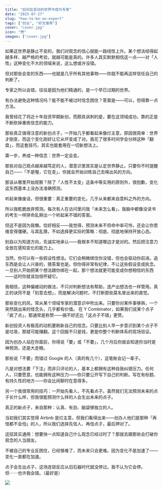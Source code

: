```yaml
---
title: "如何在变动的世界中成为专家"
date: "2025-07-27"
slug: "how-to-be-an-expert"
tags: ["创业", "好文推荐"]
cover: "cover.jpg"
icon: "😎"
images: ["cover.jpg"]
---
```

如果这世界是静止不变的，我们对观念的信心就能一路线性上升。某个想法经得起越多样、越严格的考验，就越可能是真的。许多人其实默默相信这一点——对「人性」这种变化不大的领域来说，这么想或许没错。



但对那些会变的东西——也就是几乎所有其他事物——你就不能再这样信任自己的判断了。



专家之所以会错，往往是因为他们精通的，是一个早已过期的世界。



有办法避免这种情况吗？能不能不被过时信念困住？答案是——可以，但得靠一点方法。



我曾经花了将近十年投资早期新创，而颇具讽刺的是，要在这领域成功，靠的正是不断砍掉重练信念的能力。



那些真正值得注意的新创点子，一开始几乎都看起来像烂主意，原因很简单：世界才刚变，而这个变化刚好让它从坏变成了对。我花了很多时间学会分辨这种「翻盘」，而这套技巧，其实也能套用在一切新想法上。



第一步，养成一种信念：世界一定会变。



那些对自己观点越来越笃定的人，潜意识里其实是认定世界静止。只要你不时提醒自己——「不是喔，它在变」，你就会开始训练自己去嗅出风的方向。



那该从哪里开始观察？除了「人性不太变」这条中等实用的原则外，很抱歉，变化这东西基本上没办法准确预测。



听起来像废话，但很重要：真正重要的变化，几乎从来都来自意料之外的方向。



所以我乾脆放弃预测。每次有人在访问里问我「未来怎么看」，我脑中都像没读书的考生一样拼命乱掰出一个听起来不错的答案。



但这不是因为我懒。恰好相反——我觉得，预测未来不但命中率可怜，还会让你思维变得僵硬。与其乱猜，不如选择更实际的策略：彻底、彻底地保持开放心态。



别自以为知道方向，先诚实地承认——我根本不知道哪边才是对的。然后把注意力全放在感知变化的能力上。



当然，你可以有一些假设性想法。它们会稍微绑住你没错，但也会驱动你前进。追东西是会让人兴奋的，猜答案也是。但你得非常有纪律，不让这些假设变成执念。
一旦别人开始把某个想法跟你绑在一起，那个想法就更可能变成你想相信的东西——这时你就该加倍怀疑它。



我相信，这种偏被动的做法，不只对判断想法有帮助，连产出想法也一样管用。真正的诀窍不是「刻意去想」，而是解决问题时，不打断那些莫名冒出来的直觉。



那些变化的风，常从某个领域专家的潜意识中吹出来。只要你对某件事够熟，一个突然跳出来的怪念头，几乎都有价值。
在 Y Combinator，如果我们说某个点子「疯了点」，那通常是称赞——搞不好还比「这点子不错」更赞。



新创投资人有极高的动机要刷新自己的信念。只要比别人早一步意识到某个点子不是垃圾，那就可能赚翻。这个回报不只是钱，更是你整个判断体系的现场验证。



因为创办人站在你面前，你得说「要」或「不要」，几个月后你就会知道你当时是神预测，还是大走眼。



那些说「不要」而错过 Google 的人（真的有几个），这笔帐会记一辈子。



凡是对想法要「下注」而非只评论的人，基本上都拥有这种自我纠错压力。任何人，只要愿意，也能拥有这种压力——你只要公开写下自己的判断。写在有标题、有持久性的地方——你会比闲聊时在意得多。



另一个我很常用的技巧：一开始先看人，不先看点子。虽然我们无法预测未来的点子长什么样，但我很能预测什么样的人会生出未来的点子。



真正的新点子，来自那种：认真、有劲、脑袋够独立的人。



当初我们其实觉得 Airbnb 是烂主意，但我们看得出来——创办人他们是那种「再怪都不会怕」的人，所以我们选择先信人、再信点子，最后押对了。



这招其实通用：想要快一点知道自己什么观念已经过时了？那就去跟那些会打破你观念的人当朋友。



不被自己的专业反困住，已经够难了，而未来只会更难。因为变化不是加速了——变化一直都在加速。



点子会生出点子，这场连锁反应从旧石器时代就没停过。我不认为它会停。
但⋯⋯也许我会错。（最好是）




![](https://prod-files-secure.s3.us-west-2.amazonaws.com/112d0858-5090-4d34-a606-b75eb8d65fd2/46476355-9cf3-4e99-9b7a-3531bc426380/1000202064.png?X-Amz-Algorithm=AWS4-HMAC-SHA256&X-Amz-Content-Sha256=UNSIGNED-PAYLOAD&X-Amz-Credential=ASIAZI2LB46664O7S73I%2F20250918%2Fus-west-2%2Fs3%2Faws4_request&X-Amz-Date=20250918T044529Z&X-Amz-Expires=3600&X-Amz-Security-Token=IQoJb3JpZ2luX2VjEDgaCXVzLXdlc3QtMiJHMEUCIEOKOAaLV5NJN6HOboywxbJFNxoGUSoioFOgLF3b0HF8AiEA6JwRI5Ecn7YWTCJS9fALZmXPeCAOANDEuBjKNv61kqwqiAQIsf%2F%2F%2F%2F%2F%2F%2F%2F%2F%2FARAAGgw2Mzc0MjMxODM4MDUiDBq7%2Fxv5FlAUR4kq%2FSrcA2Vw3nHtXmDrpMBJAvNuGPuXDYDPmO7U%2F83DG6OyQuNX3t9elDhyuOEWZe6ndpGXzmuNQEA948Cr14%2FqB96Xy4inxbgoCEDZoYfil9HCi01FTYENL2r24SLuM5Jtv9cuy4vj7LEeDJU5uEtfUViUk%2BhewzCBvgUcby7hdC1%2Fy20Mx2RSZKOnpQn86G7xunFKIuHqXdXG27c1DqqrBTojTg5AEJgv7kGdghJXdQyV2RF4ISQBa15Ngs7m7YLRFxEQ8XT8p3LJ35sg8l4QRFx6YsPv9VF4sdRQ%2FL%2FnsqEVeSxZmSq2EwHyFetLAHkr24Rf82aUyjbL1wJOvzwGbUfyj3bSiOenrBGFpxwMXwKi%2Fg27yDn42dfc4SMiv2dtRhCj0aRdoqWv1zcABeQM9uLVcthndu6IHa7Fyp6KE%2BxSOaMqIRSe5hTepOOJ0tyA22At3le0EdpdiBr0yt3gMY4kUyX47lveXhyNQb6dFZWt8lcEIu3c%2BGPFi8A%2BcXBaXHI8h1oQy%2BAtk0Mm%2BJ5yM1BxCj3Bx862SJizivOdQuNkPr9vxnEkYLbVmZte1JG9kais1xK8AvnJvJ5%2Fr7jisQmNB3SxZamz%2FpQvnru54N%2BjkS5jaMzfnDGaw1y9vb9pMK6YrcYGOqUBoQn%2Fvc4bLDbsINFiAJ6otzB5RGJzezQPDvbwQRwrCcDzSG2h%2Bj9tCoJ65IMjNJ7tYSi9SbKrfr2y9SCQ%2B455g%2F9mSjAx8ml5K2PJHnWEnx%2BKMYZlXnxRtINA%2BabRp4E%2FS6Aw262Gwc7hKcnFU3EV1JCaHQtqxXsxRoXJT%2FxKh894tfQxQCB927HnFyBr9MxG7XtBjsPg08DxmLBJDNpROIzQxaUe&X-Amz-Signature=311a40dd1cf2e186c0fbda47f352a9af47d8e205c9d17724a924d2cb22a4c17d&X-Amz-SignedHeaders=host&x-amz-checksum-mode=ENABLED&x-id=GetObject)

